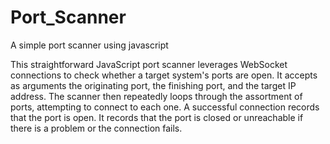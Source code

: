 # Port_Scanner
A simple port scanner using javascript

This straightforward JavaScript port scanner leverages WebSocket connections to check whether a target system's ports are open. It accepts as arguments the originating port, the finishing port, and the target IP address. The scanner then repeatedly loops through the assortment of ports, attempting to connect to each one. A successful connection records that the port is open. It records that the port is closed or unreachable if there is a problem or the connection fails.
